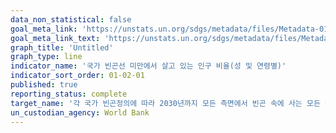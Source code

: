 ```yaml
---
data_non_statistical: false
goal_meta_link: 'https://unstats.un.org/sdgs/metadata/files/Metadata-01-02-01.pdf'
goal_meta_link_text: 'https://unstats.un.org/sdgs/metadata/files/Metadata-01-02-01.pdf'
graph_title: 'Untitled'
graph_type: line
indicator_name: '국가 빈곤선 미만에서 살고 있는 인구 비율(성 및 연령별)'
indicator_sort_order: 01-02-01
published: true
reporting_status: complete
target_name: '각 국가 빈곤정의에 따라 2030년까지 모든 측면에서 빈곤 속에 사는 모든 연령층의 남성, 여성, 그리고 아동 비율을 최소 절반으로 감소'
un_custodian_agency: World Bank
---
```

